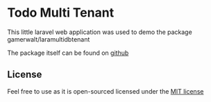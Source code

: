 # Todo Multi Tenant

This little laravel web application was used to demo the package gamerwalt/laramultidbtenant
 
The package itself can be found on [github](https://github.com/gamerwalt/laramultidbtenant)

## License

Feel free to use as it is open-sourced licensed under the [MIT license](http://opensource.org/licenses/MIT)
